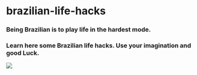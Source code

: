# brazilian-life-hacks
### Being Brazilian is to play life in the hardest mode.
### Learn here some Brazilian life hacks. Use your imagination and good Luck.
<img src = https://vejasp.abril.com.br/wp-content/uploads/2018/06/alemanha.jpg>
